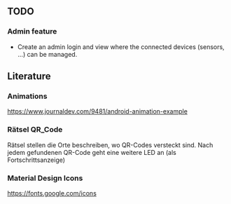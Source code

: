 ## TODO

### Admin feature

- Create an admin login and view where the connected devices (sensors, ...) can be managed.

## Literature

### Animations

https://www.journaldev.com/9481/android-animation-example

### Rätsel QR_Code

Rätsel stellen die Orte beschreiben, wo QR-Codes versteckt sind. Nach jedem gefundenen QR-Code geht eine weitere LED an (als Fortschrittsanzeige)

### Material Design Icons

https://fonts.google.com/icons